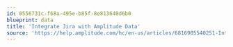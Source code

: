 ```yaml
---
id: 0556731c-f68a-495e-b85f-8e813640d6b0
blueprint: data
title: 'Integrate Jira with Amplitude Data'
source: 'https://help.amplitude.com/hc/en-us/articles/6816905540251-Integrate-Jira-with-Amplitude-Data'
---
```

